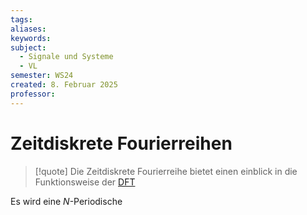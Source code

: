 ```yaml
---
tags: 
aliases: 
keywords: 
subject:
  - Signale und Systeme
  - VL
semester: WS24
created: 8. Februar 2025
professor:
---
```

 
# Zeitdiskrete Fourierreihen

> [!quote] Die Zeitdiskrete Fourierreihe bietet einen einblick in die Funktionsweise der [DFT](DFT.md)

Es wird eine $N$-Periodische